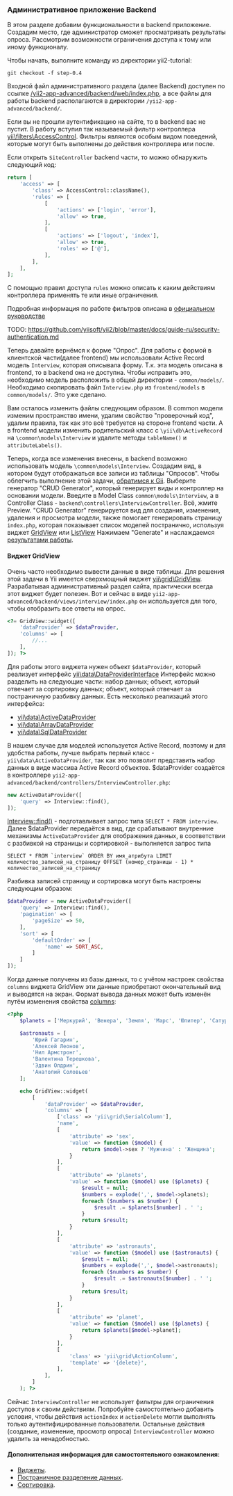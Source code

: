 ### Административное приложение Backend

В этом разделе добавим функциональности в backend приложение. Создадим место, где администратор сможет просматривать
результаты опроса. Рассмотрим возможности ограничения доступа к тому или иному функционалу.

Чтобы начать, выполните команду из директории yii2-tutorial:

```
git checkout -f step-0.4
```

Входной файл административного раздела (далее Backend) доступен по ссылке 
<a href="/yii2-app-advanced/backend/web/index.php?r=site/logout" target="_blank">
/yii2-app-advanced/backend/web/index.php</a>, а все файлы для работы backend располагаются в директории 
`/yii2-app-advanced/backend/`.
 
Если вы не прошли аутентификацию на сайте, то в backend вас не пустит. В работу вступил так называемый фильтр 
контроллера <a href="http://www.yiiframework.com/doc-2.0/yii-filters-accesscontrol.html" target="_blank">
yii\filters\AccessControl</a>. Фильтры являются особым видом поведений, которые могут быть выполнены до действия
контроллера или после.

Если открыть `SiteController` backend части, то можно обнаружить следующий код:
 
```php
return [
    'access' => [
        'class' => AccessControl::className(),
        'rules' => [
            [
                'actions' => ['login', 'error'],
                'allow' => true,
            ],
            [
                'actions' => ['logout', 'index'],
                'allow' => true,
                'roles' => ['@'],
            ],
        ],
    ],
];
```

С помощью правил доступа `rules` можно описать к каким действиям контроллера применять те или иные ограничения. 

<p class="alert alert-info">Подробная информация по работе фильтров описана в
<a href="https://github.com/yiisoft/yii2/blob/master/docs/guide-ru/structure-filters.md" target="_blank">официальном
руководстве</a>
</p>

TODO: https://github.com/yiisoft/yii2/blob/master/docs/guide-ru/security-authentication.md

Теперь давайте вернёмся к форме "Опрос". Для работы с формой в клиентской части(далее frontend) мы использовали 
Active Record модель `Interview`, которая описывала форму. Т.к. эта модель описана в frontend, то в backend
она не доступна. Чтобы исправить это, необходимо модель расположить в общей директории - `common/models/`. 
Необходимо скопировать файл `Interview.php` из `frontend/models` в `common/models/`. Это уже сделано.

Вам осталось изменить файлы следующим образом. В common модели изменим пространство имени, удалим свойство "проверочный
код", удалим правила, так как это всё требуется на стороне frontend части. А в frontend модели изменить 
родительский класс с `\yii\db\ActiveRecord` на `\common\models\Interview` и удалите методы `tableName()` и `attributeLabels()`.

Теперь, когда все изменения внесены, в backend возможно использовать модель `\common\models\Interview`. Создадим вид,
в котором будут отображаться все записи из таблицы "Опросов". Чтобы облегчить выполнение этой задачи, 
<a href="/yii2-app-advanced/backend/web/index.php?r=gii" target="_blank">обратимся к Gii</a>.
Выберите генератор "CRUD Generator", который генерирует виды и контроллер на основании модели. Введите в Model Class 
`common\models\Interview`, а в Controller Class - `backend\controllers\InterviewController`. Всё, жмите Preview.
"CRUD Generator" генерируется вид для создания, изменения, удаления и просмотра модели, также помогает генерировать 
страницу `index.php`, которая показывает список моделей постранично, используя виджет 
<a href="http://www.yiiframework.com/doc-2.0/yii-grid-gridview.html" target="_blank">GridView</a> или 
<a href="http://www.yiiframework.com/doc-2.0/yii-widgets-listview.html" target="_blank">ListView</a>
Нажимаем "Generate" и наслаждаемся <a href="/yii2-app-advanced/backend/web/index.php?r=interview" target="_blank">
результатами работы</a>.

#### Виджет GridView

Очень часто необходимо вывести данные в виде таблицы. Для решения этой задачи в Yii имеется сверхмощный виджет
<a href="http://www.yiiframework.com/doc-2.0/yii-grid-gridview.html" target="_blank">yii\grid\GridView</a>. Разрабатывая
административный раздел сайта, практически всегда этот виджет будет полезен. Вот и сейчас в виде 
`yii2-app-advanced/backend/views/interview/index.php` он используется для того, чтобы отобразить все ответы на опрос.

```php
<?= GridView::widget([
    'dataProvider' => $dataProvider,
    'columns' => [
        //...
    ],
]); ?>
```

Для работы этого виджета нужен объект `$dataProvider`, который реализует интерфейс
<a href="http://www.yiiframework.com/doc-2.0/yii-data-dataproviderinterface.html" target="_blank">yii\data\DataProviderInterface</a>
Интерфейс можно разделить на следующие части: набор данных; объект, который отвечает за сортировку данных; объект, который
отвечает за постраничную разбивку данных. Есть несколько реализаций этого интерфейса:

- <a href="http://www.yiiframework.com/doc-2.0/yii-data-activedataprovider.html" target="_blank">yii\data\ActiveDataProvider</a> 
- <a href="http://www.yiiframework.com/doc-2.0/yii-data-arraydataprovider.html" target="_blank">yii\data\ArrayDataProvider</a> 
- <a href="http://www.yiiframework.com/doc-2.0/yii-data-sqldataprovider.html" target="_blank">yii\data\SqlDataProvider</a> 

В нашем случае для моделей используется Active Record, поэтому и для удобства работы, лучше выбрать первый класс -
`yii\data\ActiveDataProvider`, так как это позволит представить набор данных в виде массива Active Record объектов.
$dataProvider создаётся в контроллере `yii2-app-advanced/backend/controllers/InterviewController.php`: 

```php
new ActiveDataProvider([
    'query' => Interview::find(), 
]);
```

<a href="http://www.yiiframework.com/doc-2.0/yii-db-activerecord.html#find()-detail" target="_blank">Interview::find()</a> - 
подготавливает запрос типа `SELECT * FROM interview`. Далее $dataProvider передаётся в вид, где срабатывают внутренние 
механизмы `ActiveDataProvider` для отображения данных, в соответствии с разбивкой на страницы и сортировкой - выполняется 
запрос типа

```
SELECT * FROM `interview` ORDER BY имя_атрибута LIMIT количество_записей_на_страницу OFFSET (номер_страницы - 1) * количество_записей_на_страницу
```

Разбивка записей страницу и сортировка могут быть настроены следующим образом:

```php
$dataProvider = new ActiveDataProvider([
    'query' => Interview::find(),
    'pagination' => [
        'pageSize' => 50,
    ],
    'sort' => [
        'defaultOrder' => [
            'name' => SORT_ASC,
        ]
    ]
]);
```

Когда данные получены из базы данных, то с учётом настроек свойства `columns` виджета GridView эти данные приобретают 
окончательный вид и выводятся на экран. Формат вывода данных может быть изменён путём изменения свойства 
<a href="http://www.yiiframework.com/doc-2.0/yii-grid-gridview.html#$columns-detail" target="_blank">columns</a>:

```php
<?php
    $planets = ['Меркурий', 'Венера', 'Земля', 'Марс', 'Юпитер', 'Сатурн', 'Уран', 'Нептун'];

    $astronauts = [
        'Юрий Гагарин',
        'Алексей Леонов',
        'Нил Армстронг',
        'Валентина Терешкова',
        'Эдвин Олдрин',
        'Анатолий Соловьев'
    ];

    echo GridView::widget(
        [
            'dataProvider' => $dataProvider,
            'columns' => [
                ['class' => 'yii\grid\SerialColumn'],
                'name',
                [
                    'attribute' => 'sex',
                    'value' => function ($model) {
                        return $model->sex ? 'Мужчина' : 'Женщина';
                    }
                ],
                [
                    'attribute' => 'planets',
                    'value' => function ($model) use ($planets) {
                        $result = null;
                        $numbers = explode(',', $model->planets);
                        foreach ($numbers as $number) {
                            $result .= $planets[$number] . ' ';
                        }
                        return $result;
                    }
                ],
                [
                    'attribute' => 'astronauts',
                    'value' => function ($model) use ($astronauts) {
                        $result = null;
                        $numbers = explode(',', $model->astronauts);
                        foreach ($numbers as $number) {
                            $result .= $astronauts[$number] . ' ';
                        }
                        return $result;
                    }
                ],
                [
                    'attribute' => 'planet',
                    'value' => function ($model) use ($planets) {
                        return $planets[$model->planet];
                    }
                ],
                [
                    'class' => 'yii\grid\ActionColumn',
                    'template' => '{delete}',
                ],
            ],
        ]
    ); ?>
```

Сейчас `InterviewController` не использует фильтры для ограничения доступов к своим действиям. Попробуйте самостоятельно
добавить условия, чтобы действия `actionIndex` и `actionDelete` могли выполнять только аутентифицированные пользователи.
Остальные действия (создание, изменение, просмотр опроса) `InterviewController` можно удалить за ненадобностью.

#### Дополнительная информация для самостоятельного ознакомления:

- <a href="https://github.com/yiisoft/yii2/blob/master/docs/guide-ru/structure-widgets.md" target="_blank">Виджеты</a>.
- <a href="https://github.com/yiisoft/yii2/blob/master/docs/guide-ru/output-pagination.md" target="_blank">Постраничное разделение данных</a>.
- <a href="https://github.com/yiisoft/yii2/blob/master/docs/guide-ru/output-sorting.md" target="_blank">Сортировка</a>.